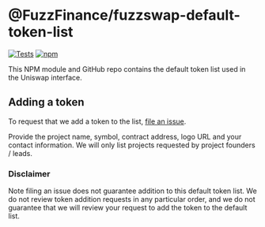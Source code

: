 # @FuzzFinance/fuzzswap-default-token-list

[![Tests](https://github.com/Uniswap/token-lists/workflows/Tests/badge.svg)](https://github.com/FuzzFinance/fuzzswap-default-token-list/actions?query=workflow%3ATests)
[![npm](https://img.shields.io/npm/v/@FuzzFinance/fuzzswap-default-token-list)](https://unpkg.com/@FuzzFinance/fuzzswap-default-token-list@latest/)

This NPM module and GitHub repo contains the default token list used in the Uniswap interface.

## Adding a token

To request that we add a token to the list, 
[file an issue](https://github.com/FuzzFinance/fuzzswap-default-token-list/issues/new?assignees=&labels=token+request&template=token-request.md&title=Add+%7BTOKEN_SYMBOL%7D%3A+%7BTOKEN_NAME%7D).

Provide the project name, symbol, contract address, logo URL and your contact information. We will only list projects requested by project founders / leads.

### Disclaimer

Note filing an issue does not guarantee addition to this default token list.
We do not review token addition requests in any particular order, and we do not
guarantee that we will review your request to add the token to the default list.

